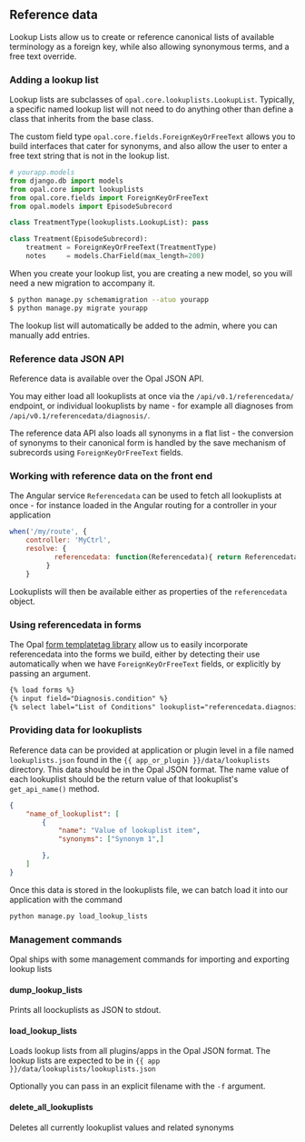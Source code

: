 ## Reference data

Lookup Lists allow us to create or reference canonical lists of available terminology as a
foreign key, while also allowing synonymous terms, and a free text override.

### Adding a lookup list

Lookup lists are subclasses of `opal.core.lookuplists.LookupList`. Typically, a specific named
lookup list will not need to do anything other than define a class that inherits from the base
class.

The custom field type `opal.core.fields.ForeignKeyOrFreeText` allows you to build interfaces
that cater for synonyms, and also allow the user to enter a free text string that is not in
the lookup list.

```python
# yourapp.models
from django.db import models
from opal.core import lookuplists
from opal.core.fields import ForeignKeyOrFreeText
from opal.models import EpisodeSubrecord

class TreatmentType(lookuplists.LookupList): pass

class Treatment(EpisodeSubrecord):
    treatment = ForeignKeyOrFreeText(TreatmentType)
    notes     = models.CharField(max_length=200)
```

When you create your lookup list, you are creating a new model, so you will need a new migration
to accompany it.

```bash
$ python manage.py schemamigration --atuo yourapp
$ python manage.py migrate yourapp
```

The lookup list will automatically be added to the admin, where you can manually add entries.

### Reference data JSON API

Reference data is available over the Opal JSON API.

You may either load all lookuplists at once via the `/api/v0.1/referencedata/` endpoint, or
individual lookuplists by name - for example all diagnoses from `/api/v0.1/referencedata/diagnosis/`.

The reference data API also loads all synonyms in a flat list - the conversion of synonyms to their
canonical form is handled by the save mechanism of subrecords using `ForeignKeyOrFreeText` fields.

### Working with reference data on the front end

The Angular service `Referencedata` can be used to fetch all lookuplists at once - for instance
loaded in the Angular routing for a controller in your application

```javascript
when('/my/route', {
    controller: 'MyCtrl',
   	resolve: {
           referencedata: function(Referencedata){ return Referencedata; }
   		 }
    }
```

Lookuplists will then be available either as properties of the `referencedata` object.

### Using referencedata in forms

The Opal [form templatetag library](../reference/form_templatetags.md) allow us to easily incorporate
referencedata into the forms we build, either by detecting their use automatically when we have
`ForeignKeyOrFreeText` fields, or explicitly by passing an argument.

```html
{% load forms %}
{% input field="Diagnosis.condition" %}
{% select label="List of Conditions" lookuplist="referencedata.diagnosis" %}
```

### Providing data for lookuplists

Reference data can be provided at application or plugin level in a file named `lookuplists.json` found in the
`{{ app_or_plugin }}/data/lookuplists` directory. This data should be in the Opal JSON format. The name value
of each lookuplist should be the return value of that lookuplist's `get_api_name()` method.

```JSON
{
    "name_of_lookuplist": [
        {
            "name": "Value of lookuplist item",
            "synonyms": ["Synonym 1",]

        },
    ]
}
```

Once this data is stored in the lookuplists file, we can batch load it into our application with the command

```bash
python manage.py load_lookup_lists
```

### Management commands

Opal ships with some management commands for importing and exporting lookup lists

#### dump_lookup_lists

Prints all loockuplists as JSON to stdout.

#### load_lookup_lists

Loads lookup lists from all plugins/apps in the Opal JSON format. The lookup lists are expected to be in
`{{ app }}/data/lookuplists/lookuplists.json`

Optionally you can pass in an explicit filename with the `-f` argument.

#### delete_all_lookuplists

Deletes all currently lookuplist values and related synonyms
